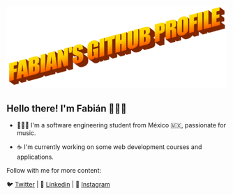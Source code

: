 ![banner](https://raw.githubusercontent.com/fabianrmz/fabianrmz/master/CANVAS.png)
## Hello there! I'm Fabián 🙋🏽‍♂️

- 👨🏽‍💻 I'm a software engineering student from México 🇲🇽, passionate for music.

- ☕️ I'm currently working on some web development courses and applications.

Follow with me for more content:

🐦 [Twitter](https://twitter.com/actuallyfabian) | 🧳 [Linkedin](https://www.linkedin.com/in/actuallyfabian/) | 📸 [Instagram](https://www.instagram.com/actuallyfabian/)


<!--
**fabianrmz/fabianrmz** is a ✨ _special_ ✨ repository because its `README.md` (this file) appears on your GitHub profile.

Here are some ideas to get you started:

- 🔭 I’m currently working on ...
- 🌱 I’m currently learning ...
- 👯 I’m looking to collaborate on ...
- 🤔 I’m looking for help with ...
- 💬 Ask me about ...
- 📫 How to reach me: ...
- 😄 Pronouns: ...
- ⚡ Fun fact: ...
-->
